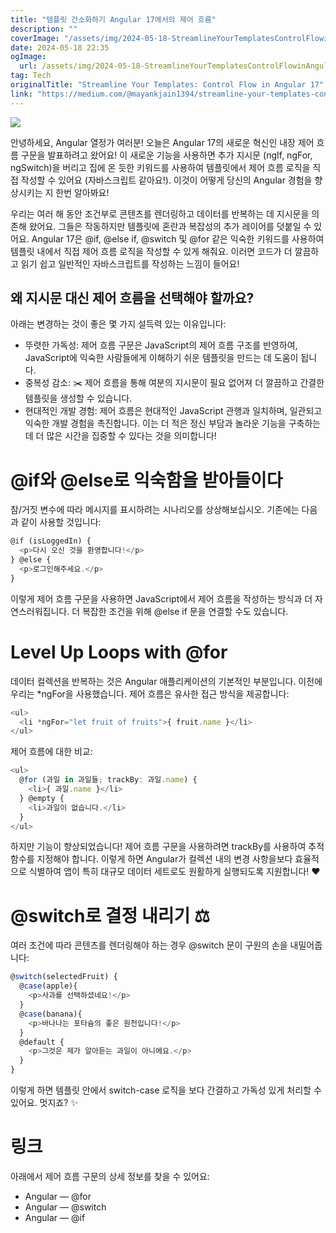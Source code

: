```yaml
---
title: "템플릿 간소화하기 Angular 17에서의 제어 흐름"
description: ""
coverImage: "/assets/img/2024-05-18-StreamlineYourTemplatesControlFlowinAngular17_0.png"
date: 2024-05-18 22:35
ogImage: 
  url: /assets/img/2024-05-18-StreamlineYourTemplatesControlFlowinAngular17_0.png
tag: Tech
originalTitle: "Streamline Your Templates: Control Flow in Angular 17"
link: "https://medium.com/@mayankjain1394/streamline-your-templates-control-flow-in-angular-17-6045eca1a6c0"
---
```



<img src="/assets/img/2024-05-18-StreamlineYourTemplatesControlFlowinAngular17_0.png" />

안녕하세요, Angular 열정가 여러분! 오늘은 Angular 17의 새로운 혁신인 내장 제어 흐름 구문을 발표하려고 왔어요! 이 새로운 기능을 사용하면 추가 지시문 (ngIf, ngFor, ngSwitch)을 버리고 집에 온 듯한 키워드를 사용하여 템플릿에서 제어 흐름 로직을 직접 작성할 수 있어요 (자바스크립트 같아요!). 이것이 어떻게 당신의 Angular 경험을 향상시키는 지 한번 알아봐요!

우리는 여러 해 동안 조건부로 콘텐츠를 렌더링하고 데이터를 반복하는 데 지시문을 의존해 왔어요. 그들은 작동하지만 템플릿에 혼란과 복잡성의 추가 레이어를 덧붙일 수 있어요. Angular 17은 @if, @else if, @switch 및 @for 같은 익숙한 키워드를 사용하여 템플릿 내에서 직접 제어 흐름 로직을 작성할 수 있게 해줘요. 이러면 코드가 더 깔끔하고 읽기 쉽고 일반적인 자바스크립트를 작성하는 느낌이 들어요!

## 왜 지시문 대신 제어 흐름을 선택해야 할까요?

<div class="content-ad"></div>

아래는 변경하는 것이 좋은 몇 가지 설득력 있는 이유입니다:

- 뚜렷한 가독성: 제어 흐름 구문은 JavaScript의 제어 흐름 구조를 반영하여, JavaScript에 익숙한 사람들에게 이해하기 쉬운 템플릿을 만드는 데 도움이 됩니다.
- 중복성 감소: ✂️ 제어 흐름을 통해 여분의 지시문이 필요 없어져 더 깔끔하고 간결한 템플릿을 생성할 수 있습니다.
- 현대적인 개발 경험: 제어 흐름은 현대적인 JavaScript 관행과 일치하며, 일관되고 익숙한 개발 경험을 촉진합니다. 이는 더 적은 정신 부담과 놀라운 기능을 구축하는 데 더 많은 시간을 집중할 수 있다는 것을 의미합니다!

# @if와 @else로 익숙함을 받아들이다

참/거짓 변수에 따라 메시지를 표시하려는 시나리오를 상상해보십시오. 기존에는 다음과 같이 사용할 것입니다:

<div class="content-ad"></div>

```js
@if (isLoggedIn) {
  <p>다시 오신 것을 환영합니다!</p>
} @else {
  <p>로그인해주세요.</p>
}
```

이렇게 제어 흐름 구문을 사용하면 JavaScript에서 제어 흐름을 작성하는 방식과 더 자연스러워집니다. 더 복잡한 조건을 위해 @else if 문을 연결할 수도 있습니다.

<div class="content-ad"></div>

# Level Up Loops with @for

데이터 컬렉션을 반복하는 것은 Angular 애플리케이션의 기본적인 부분입니다. 이전에 우리는 *ngFor을 사용했습니다. 제어 흐름은 유사한 접근 방식을 제공합니다:

```js
<ul>
  <li *ngFor="let fruit of fruits">{ fruit.name }</li>
</ul>
```

제어 흐름에 대한 비교:

<div class="content-ad"></div>

```js
<ul>
  @for (과일 in 과일들; trackBy: 과일.name) {
    <li>{ 과일.name }</li>
  } @empty {
    <li>과일이 없습니다.</li>
  }
</ul>
```

하지만 기능이 향상되었습니다! 제어 흐름 구문을 사용하려면 trackBy를 사용하여 추적 함수를 지정해야 합니다. 이렇게 하면 Angular가 컬렉션 내의 변경 사항을보다 효율적으로 식별하여 앱이 특히 대규모 데이터 세트로도 원활하게 실행되도록 지원합니다! ❤️

# @switch로 결정 내리기 ⚖️

여러 조건에 따라 콘텐츠를 렌더링해야 하는 경우 @switch 문이 구원의 손을 내밀어줍니다:


<div class="content-ad"></div>

```js
@switch(selectedFruit) {
  @case(apple){
    <p>사과를 선택하셨네요!</p>
  }
  @case(banana){
    <p>바나나는 포타슘의 좋은 원천입니다!</p>
  }
  @default {
    <p>그것은 제가 알아듣는 과일이 아니에요.</p>
  }
}
```

이렇게 하면 템플릿 안에서 switch-case 로직을 보다 간결하고 가독성 있게 처리할 수 있어요. 멋지죠? ✨

# 링크

아래에서 제어 흐름 구문의 상세 정보를 찾을 수 있어요:

<div class="content-ad"></div>

- Angular — @for
- Angular — @switch
- Angular — @if